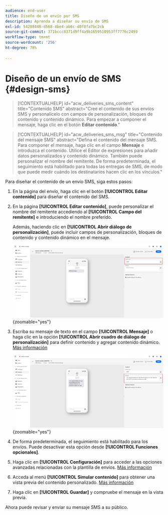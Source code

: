```yaml
---
audience: end-user
title: Diseño de un envío por SMS
description: Aprenda a diseñar su envío de SMS
exl-id: 54288448-d568-4be4-ab6c-d0f8fa7bc2cb
source-git-commit: 371bccc8371d9ff4a9b1659510953ff7776c2459
workflow-type: tm+mt
source-wordcount: '256'
ht-degree: 78%

---
```


# Diseño de un envío de SMS {#design-sms}

>[!CONTEXTUALHELP]
>id="acw_deliveries_sms_content"
>title="Contenido SMS"
>abstract="Cree el contenido de sus envíos SMS y personalícelo con campos de personalización, bloques de contenido y contenido dinámico. Para empezar a componer el mensaje, haga clic en el botón **Editar contenido**."

>[!CONTEXTUALHELP]
>id="acw_deliveries_sms_msg"
>title="Contenido del mensaje SMS"
>abstract="Defina el contenido del mensaje SMS. Para componer el mensaje, haga clic en el campo **Mensaje** e introduzca el contenido. Utilice el Editor de expresiones para añadir datos personalizados y contenido dinámico. También puede personalizar el nombre del remitente. De forma predeterminada, el seguimiento está habilitado para todas las entregas de SMS, de modo que puede medir cuándo los destinatarios hacen clic en los vínculos."

Para diseñar el contenido de un envío SMS, siga estos pasos:

1. En la página del envío, haga clic en el botón **[!UICONTROL Editar contenido]** para diseñar el contenido del SMS.

1. En la página **[!UICONTROL Editar contenido]**, puede personalizar el nombre del remitente accediendo al **[!UICONTROL Campo del remitente]** e introduciendo el nombre preferido.

   Además, haciendo clic en **[!UICONTROL Abrir diálogo de personalización]**, puede incluir campos de personalización, bloques de contenido y contenido dinámico en el mensaje.

   ![](assets/sms_content_1.png){zoomable="yes"}

1. Escriba su mensaje de texto en el campo **[!UICONTROL Mensaje]** o haga clic en la opción **[!UICONTROL Abrir cuadro de diálogo de personalización]** para definir contenido y agregar contenido dinámico. [Más información](../personalization/gs-personalization.md)

   ![](assets/sms_content_2.png){zoomable="yes"}

1. De forma predeterminada, el seguimiento está habilitado para los envíos. Puede desactivar esta opción desde **[!UICONTROL Funciones opcionales]**.

1. Haga clic en **[!UICONTROL Configuración]** para acceder a las opciones avanzadas relacionadas con la plantilla de envíos. [Más información](../advanced-settings/delivery-settings.md)

1. Acceda al menú **[!UICONTROL Simular contenido]** para obtener una vista previa del contenido personalizado. [Más información](send-sms.md#preview-sms)

1. Haga clic en **[!UICONTROL Guardar]** y compruebe el mensaje en la vista previa.

Ahora puede revisar y enviar su mensaje SMS a su público.
